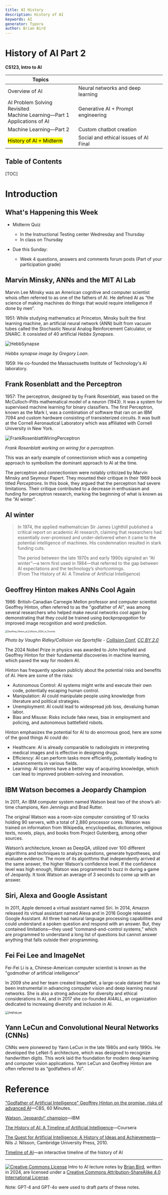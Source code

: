 ```yaml
---
title: AI History
description: History of AI
keywords: AI
generator: Typora
author: Brian Bird
---
```


<h1>History of AI Part 2</h1>

**CS123, Intro to AI**

| Topics                                                       |                                              |
| ------------------------------------------------------------ | -------------------------------------------- |
| Overview of AI                                               | Neural networks and deep learning            |
| AI Problem Solving Revisited<br />Machine Learning&mdash;Part 1<br />Applications of AI | Generative AI + Prompt engineering           |
| Machine Learning&mdash;Part 2                                | Custom chatbot creation                      |
| <mark>History of AI + Midterm</mark>                         | Social and ethical issues of AI  <br />Final |



<h2>Table of Contents</h2>

[TOC]

# Introduction

## What's Happening this Week

- Midterm Quiz
  -  In the Instructional Testing center Wednesday and Thursday
  - In class on Thursday

- Due this Sunday:

  - Week 4 questions, answers and comments forum posts
    (Part of your participation grade)



## Marvin Minsky, ANNs and the MIT AI Lab

Marvin Lee Minsky was an American cognitive and computer scientist whois often referred to as one of the fathers of AI. He defined AI as “the science of making machines do things that would require intelligence if done by men”. 

1951: While studying mathematics at Princeton, Minsky built the first learning machine, an artificial neural network (ANN) built from vacuum tubes called the Stochastic Neural Analog Reinforcement Calculator, or SNARC. It consisted of 40 artificial *Hebbs Synapses*.

![HebbSynapse](Images/HebbSynapse.webp)

*Hebbs synapse image by Gregory Loan*.

1959: He co-founded the Massachusetts Institute of Technology's AI laboratory.

## Frank Rosenblatt and the Perceptron

1957: The perceptron, designed by by Frank Rosenblatt, was based on the McCulloch–Pitts mathematical model of a neuron (1943). It was a system for supervised machine learning for binary classifiers. The first Perceptron, known as the Mark I, was a combination of software that ran on an IBM 7094 and custom hardware consisting of transisterized circuits. It was built at the Cornell Aeronautical Laboratory which was affiliated with Cornell University in New York. 

![FrankRosenblattWiringPerceptron](Images/FrankRosenblattWiringPerceptron.webp)

*Frank Rosenblatt working on wiring for a perceptron.*

This was an early example of connectionism which was a competing approach to symbolism the dominant approach to AI at the time.

The perceptron and connectionism were notably criticized by Marvin Minsky and Seymour Papert. They mounted their critique in their 1969 book titled *Perceptrons*. In this book, they argued that the perceptron had severe limitations. Their critique contributed to a decrease in enthusiasm and funding for perceptron research, marking the beginning of what is known as the "AI winter".



## AI winter

> In 1974, the applied mathematician Sir James Lighthill published a critical report on academic AI research, claiming that researchers had essentially over-promised and under-delivered when it came to the potential intelligence of machines. His condemnation resulted in stark funding cuts. 
>
> The period between the late 1970s and early 1990s signaled an “AI winter”—a term first used in 1984—that referred to the gap between AI expectations and the technology’s shortcomings.  
> (From The History of AI: A Timeline of Artificial Intelligence)

## Geoffrey Hinton makes ANNs Cool Again

1986: British-Canadian Carnegie Mellon professor and computer scientist Geoffrey Hinton, often referred to as the "godfather of AI", was among several researchers who helped make neural networks cool again by demonstrating that they could be trained using *backpropagation* for improved image recognition and word prediction.

<img src="Images/Geoffrey_Hinton_at_Collision_2024_in_Toronto.jpg" alt="Geoffrey_Hinton_at_Collision_2024_in_Toronto" style="zoom:50%;" />

*Photo by Vaughn Ridley/Collision via Sportsfile - [Collision Conf](https://www.flickr.com/photos/collisionconf/53803195889/), [CC BY 2.0](https://commons.wikimedia.org/w/index.php?curid=153696453)*

The 2024 Nobel Prize in physics was awarded to John Hopfield and Geoffrey Hinton for their fundamental discoveries in machine learning, which paved the way for modern AI.

Hinton has frequently spoken publicly about the potential risks and benefits of AI. Here are some of the risks:

- Autonomous Control: AI systems might write and execute their own code, potentially escaping human control.
- Manipulation: AI could manipulate people using knowledge from literature and political strategies.
- Unemployment: AI could lead to widespread job loss, devaluing human labor.
- Bias and Misuse: Risks include fake news, bias in employment and policing, and autonomous battlefield robots.

Hinton emphasizes the potential for AI to do enormous good, here are some of the good things AI could do:

- Healthcare: AI is already comparable to radiologists in interpreting medical images and is effective in designing drugs.
- Efficiency: AI can perform tasks more efficiently, potentially leading to advancements in various fields.
- Learning: AI systems have a better way of acquiring knowledge, which can lead to improved problem-solving and innovation.



## IBM Watson becomes a Jeopardy Champion

In 2011, An IBM computer system named Watson beat two of the show’s all-time champions, Ken Jennings and Brad Rutter.  

The original Watson was a room-size computer consisting of 10 racks holding 90 servers, with a total of 2,880 processor cores. Watson was trained on information from Wikipedia, encyclopedias, dictionaries, religious texts, novels, plays, and books from Project Gutenberg, among other sources.

Watson’s architecture, known as DeepQA, utilized over 100 different algorithms and techniques to analyze questions, generate hypotheses, and evaluate evidence. The more of its algorithms that independently arrived at the same answer, the higher Watson’s confidence level. If the confidence level was high enough, Watson was programmed to buzz in during a game of Jeopardy. It took Watson an average of 3 seconds to come up with an answer. 

## Siri, Alexa and Google Assistant
In 2011, Apple demoed a virtual assistant named Siri. In 2014, Amazon released its virtual assistant named Alexa and in 2016 Google released Google Assistant. All three had natural language processing capabilities and could understand a spoken question and respond with an answer. But, they contained limitations&mdash;they used “command-and-control systems,” which are programmed to understand a long list of questions but cannot answer anything that falls outside their programming. 

## Fei Fei Lee and ImageNet

Fei-Fei Li is a, Chinese-American computer scientist is known as the "godmother of artificial intelligence"

In 2009 she and her team created ImageNet, a large-scale dataset that has been instrumental in advancing computer vision and deep learning neural networks. She is also a strong advocate for diversity and ethical considerations in AI, and in 2017 she co-founded AI4ALL, an organization dedicated to increasing diversity and inclusion in AI.

<img src="Images/FeiFeiLee.jpg" alt="FeiFeiLee" style="zoom:67%;" />

## Yann LeCun and Convolutional Neural Networks (CNNs) 

CNNs were pioneered by Yann LeCun in the late 1980s and early 1990s. He developed the LeNet-5 architecture, which was designed to recognize handwritten digits. This work laid the foundation for modern deep learning and computer vision applications. Yann LeCun and Geoffrey Hinton are often referred to as “godfathers of AI”.



# Reference

["Godfather of Artificial Intelligence" Geoffrey Hinton on the promise, risks of advanced AI](https://www.cbsnews.com/news/geoffrey-hinton-ai-dangers-60-minutes-transcript/)&mdash;CBS, 60 Minutes.

[Watson, ‘Jeopardy!’ champion](https://www.ibm.com/history/watson-jeopardy)&mdash;IBM

[The History of AI: A Timeline of Artificial Intelligence](https://www.coursera.org/articles/history-of-ai)&mdash;Coursera

[The Quest for Artificial Intelligence: A History of Ideas and Achievements](http://ai.stanford.edu/%7Enilsson/QAI/qai.pdf)&mdash;Nils J. Nilsson, Cambridge University Press, 2010.

[Timeline of AI](https://www.theainavigator.com/ai-timeline)&mdash;an interactive timeline of the history of AI



[^1]:The Entscheidungsproblem, which translates to "decision problem" in German, was a mathematical question proposed by David Hilbert in the early 1900s. It asked: "Is there a mechanical procedure (algorithm) that can decide whether any given statement in mathematics is true or false?"
[^2]: A Turing machine consists of three key parts: 1) An infinitely long tape. This tape is divided into squares, each holding a symbol. The machine can read, write, and move this tape to access information. 2) A read/write head: This head scans the current symbol on the tape and can modify it based on the machine's rules. 3) A state table: This table defines the machine's behavior. It tells the machine what to do (change state, write a symbol, move the tape) based on the current symbol it reads and the machine's internal state.
[^3]: No one has actually built a Turing machine, since  his theoretical machine had infinite memory. Instead, modern computers that are based on his theoretical design are considered *Turing complete* even if they have finite memory (RAM and disk storage).
[^4]: The Colossus Mark 1 - operational by early 1944 was a British codebreaking machine which may have been the first Turing complete machine, but its design details were kept secret.

---

[![Creative Commons License](https://i.creativecommons.org/l/by-sa/4.0/88x31.png)](http://creativecommons.org/licenses/by-sa/4.0/) Intro to AI lecture notes by [Brian Bird](https://profbird.dev), written in <time>2024</time>, are licensed under a [Creative Commons Attribution-ShareAlike 4.0 International License](http://creativecommons.org/licenses/by-sa/4.0/). 

Note: GPT-4 and GPT-4o were used to draft parts of these notes.